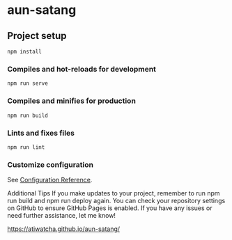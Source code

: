 # aun-satang

## Project setup
```
npm install
```

### Compiles and hot-reloads for development
```
npm run serve
```

### Compiles and minifies for production
```
npm run build
```

### Lints and fixes files
```
npm run lint
```

### Customize configuration
See [Configuration Reference](https://cli.vuejs.org/config/).

Additional Tips
If you make updates to your project, remember to run npm run build and npm run deploy again.
You can check your repository settings on GitHub to ensure GitHub Pages is enabled.
If you have any issues or need further assistance, let me know!

https://atiwatcha.github.io/aun-satang/